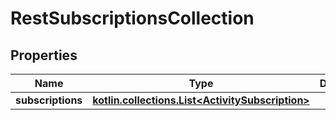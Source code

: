 
# RestSubscriptionsCollection

## Properties
| Name | Type | Description | Notes |
| ------------ | ------------- | ------------- | ------------- |
| **subscriptions** | [**kotlin.collections.List&lt;ActivitySubscription&gt;**](ActivitySubscription.md) |  |  [optional] |
